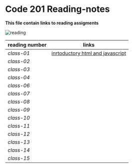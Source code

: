 # Code 201 Reading-notes
**This file contain links to reading assigments**

![reading](https://assets.nst.com.my/images/articles/8314929977_4d7e817d68_h_1583683211.jpg)




| reading number | links |
| -------------- | ----- |
| _class-01_  |  [inrtoductory html and javascript]() |
| _class-02_  |  []() |
| _class-03_  |  []() |
| _class-04_  |  []() |
| _class-06_  |  []() |
| _class-07_  |  []() |
| _class-08_  |  []() |
| _class-09_  |  []() |
| _class-10_  |  []() |
| _class-11_  |  []() |
| _class-12_  |  []() |
| _class-13_  |  []() |
| _class-14_  |  []() |
| _class-15_  |  []() |
